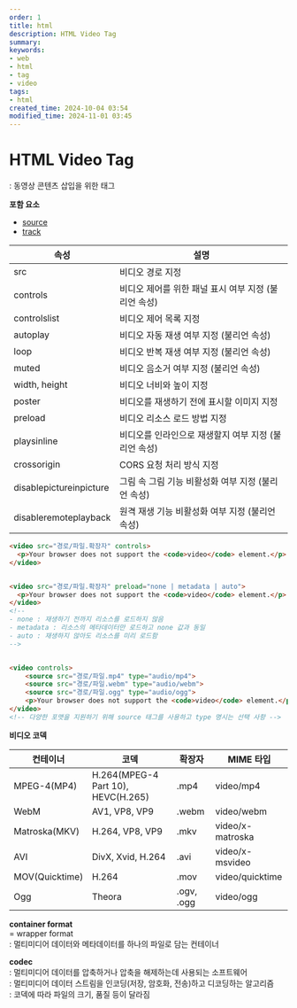 ```yaml
---
order: 1
title: html
description: HTML Video Tag
summary:
keywords:
- web
- html
- tag
- video
tags:
- html
created_time: 2024-10-04 03:54
modified_time: 2024-11-01 03:45
---
```


# HTML Video Tag
: 동영상 콘텐츠 삽입을 위한 태그  

**포함 요소**
- [source](./source.md)
- [track](./track.md)


속성 | 설명
---|---
src      | 비디오 경로 지정  
controls | 비디오 제어를 위한 패널 표시 여부 지정 (불리언 속성)
controlslist  | 비디오 제어 목록 지정
autoplay | 비디오 자동 재생 여부 지정 (불리언 속성)
loop     | 비디오 반복 재생 여부 지정 (불리언 속성)
muted    | 비디오 음소거 여부 지정 (불리언 속성)
width, height | 비디오 너비와 높이 지정
poster   | 비디오를 재생하기 전에 표시할 이미지 지정  
preload  | 비디오 리소스 로드 방법 지정
playsinline | 비디오를 인라인으로 재생할지 여부 지정 (불리언 속성)
crossorigin | CORS 요청 처리 방식 지정
disablepictureinpicture | 그림 속 그림 기능 비활성화 여부 지정 (불리언 속성)
disableremoteplayback   | 원격 재생 기능 비활성화 여부 지정 (불리언 속성)

```html
<video src="경로/파일.확장자" controls>
  <p>Your browser does not support the <code>video</code> element.</p>
</video>


<video src="경로/파일.확장자" preload="none | metadata | auto">
  <p>Your browser does not support the <code>video</code> element.</p>
</video>
<!--
- none : 재생하기 전까지 리소스를 로드하지 않음
- metadata : 리소스의 메타데이터만 로드하고 none 값과 동일
- auto : 재생하지 않아도 리소스를 미리 로드함
-->


<video controls>
    <source src="경로/파일.mp4" type="audio/mp4">
    <source src="경로/파일.webm" type="audio/webm">
    <source src="경로/파일.ogg" type="audio/ogg">
    <p>Your browser does not support the <code>video</code> element.</p>
</video>
<!-- 다양한 포맷을 지원하기 위해 source 태그를 사용하고 type 명시는 선택 사항 -->
```


**비디오 코덱**  

컨테이너 | 코덱 | 확장자 | MIME 타입
---|---|---|---
MPEG-4(MP4)   | H.264(MPEG-4 Part 10), HEVC(H.265) | .mp4 | video/mp4
WebM          | AV1, VP8, VP9 | .webm | video/webm
Matroska(MKV) | H.264, VP8, VP9 | .mkv | video/x-matroska
AVI           | DivX, Xvid, H.264 | .avi | video/x-msvideo
MOV(Quicktime)| H.264 | .mov | video/quicktime
Ogg           | Theora | .ogv, .ogg | video/ogg


**container format**   
= wrapper format  
: 멀티미디어 데이터와 메타데이터를 하나의 파일로 담는 컨테이너     

**codec**  
: 멀티미디어 데이터를 압축하거나 압축을 해제하는데 사용되는 소프트웨어  
: 멀티미디어 데이터 스트림을 인코딩(저장, 암호화, 전송)하고 디코딩하는 알고리즘  
: 코덱에 따라 파일의 크기, 품질 등이 달라짐